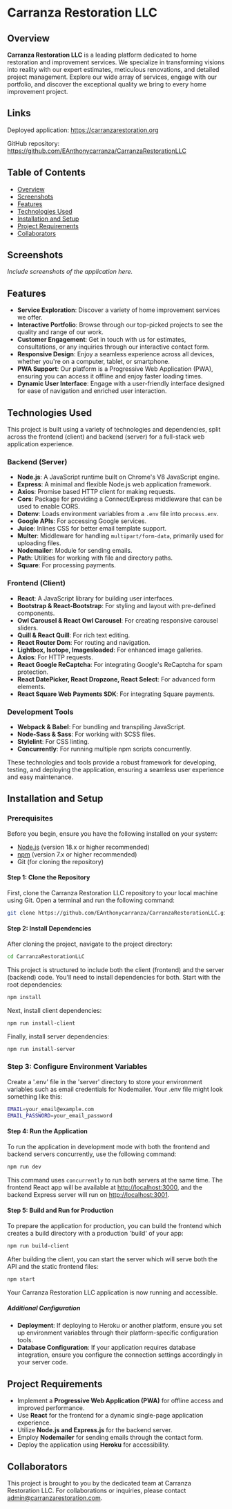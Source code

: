 # Carranza Restoration LLC

## Overview

**Carranza Restoration LLC** is a leading platform dedicated to home restoration and improvement services. We specialize in transforming visions into reality with our expert estimates, meticulous renovations, and detailed project management. Explore our wide array of services, engage with our portfolio, and discover the exceptional quality we bring to every home improvement project.

## Links

Deployed application: https://carranzarestoration.org

GitHub repository: https://github.com/EAnthonycarranza/CarranzaRestorationLLC

## Table of Contents

* [Overview](#overview)
* [Screenshots](#screenshots)
* [Features](#features)
* [Technologies Used](#technologies-used)
* [Installation and Setup](#installation-and-setup)
* [Project Requirements](#project-requirements)
* [Collaborators](#collaborators)

## Screenshots

*Include screenshots of the application here.*

## Features
* **Service Exploration**: Discover a variety of home improvement services we offer.
* **Interactive Portfolio**: Browse through our top-picked projects to see the quality and range of our work.
* **Customer Engagement**: Get in touch with us for estimates, consultations, or any inquiries through our interactive contact form.
* **Responsive Design**: Enjoy a seamless experience across all devices, whether you're on a computer, tablet, or smartphone.
* **PWA Support**: Our platform is a Progressive Web Application (PWA), ensuring you can access it offline and enjoy faster loading times.
* **Dynamic User Interface**: Engage with a user-friendly interface designed for ease of navigation and enriched user interaction.

## Technologies Used

This project is built using a variety of technologies and dependencies, split across the frontend (client) and backend (server) for a full-stack web application experience.

### Backend (Server)

- **Node.js**: A JavaScript runtime built on Chrome's V8 JavaScript engine.
- **Express**: A minimal and flexible Node.js web application framework.
- **Axios**: Promise based HTTP client for making requests.
- **Cors**: Package for providing a Connect/Express middleware that can be used to enable CORS.
- **Dotenv**: Loads environment variables from a `.env` file into `process.env`.
- **Google APIs**: For accessing Google services.
- **Juice**: Inlines CSS for better email template support.
- **Multer**: Middleware for handling `multipart/form-data`, primarily used for uploading files.
- **Nodemailer**: Module for sending emails.
- **Path**: Utilities for working with file and directory paths.
- **Square**: For processing payments.

### Frontend (Client)

- **React**: A JavaScript library for building user interfaces.
- **Bootstrap & React-Bootstrap**: For styling and layout with pre-defined components.
- **Owl Carousel & React Owl Carousel**: For creating responsive carousel sliders.
- **Quill & React Quill**: For rich text editing.
- **React Router Dom**: For routing and navigation.
- **Lightbox, Isotope, Imagesloaded**: For enhanced image galleries.
- **Axios**: For HTTP requests.
- **React Google ReCaptcha**: For integrating Google's ReCaptcha for spam protection.
- **React DatePicker, React Dropzone, React Select**: For advanced form elements.
- **React Square Web Payments SDK**: For integrating Square payments.

### Development Tools

- **Webpack & Babel**: For bundling and transpiling JavaScript.
- **Node-Sass & Sass**: For working with SCSS files.
- **Stylelint**: For CSS linting.
- **Concurrently**: For running multiple npm scripts concurrently.

These technologies and tools provide a robust framework for developing, testing, and deploying the application, ensuring a seamless user experience and easy maintenance.


## Installation and Setup

### Prerequisites

Before you begin, ensure you have the following installed on your system:
- [Node.js](https://nodejs.org/en/) (version 18.x or higher recommended)
- [npm](https://www.npmjs.com/) (version 7.x or higher recommended)
- Git (for cloning the repository)

#### Step 1: Clone the Repository

First, clone the Carranza Restoration LLC repository to your local machine using Git. Open a terminal and run the following command:
```sh
git clone https://github.com/EAnthonycarranza/CarranzaRestorationLLC.git
```

#### Step 2: Install Dependencies

After cloning the project, navigate to the project directory:
```sh
cd CarranzaRestorationLLC
```

This project is structured to include both the client (frontend) and the server (backend) code. You'll need to install dependencies for both. Start with the root dependencies:
```sh
npm install
```

Next, install client dependencies:
```sh
npm run install-client
```

Finally, install server dependencies:
```sh
npm run install-server
```

### Step 3: Configure Environment Variables

Create a '.env' file in the 'server' directory to store your environment variables such as email credentials for Nodemailer. Your .env file might look something like this:
```sh
EMAIL=your_email@example.com
EMAIL_PASSWORD=your_email_password
```

#### Step 4: Run the Application
To run the application in development mode with both the frontend and backend servers concurrently, use the following command:

```sh
npm run dev
```

This command uses `concurrently` to run both servers at the same time. The frontend React app will be available at [http://localhost:3000](http://localhost:3000), and the backend Express server will run on [http://localhost:3001](http://localhost:3001).

#### Step 5: Build and Run for Production

To prepare the application for production, you can build the frontend which creates a build directory with a production 'build' of your app:
```sh
npm run build-client
```

After building the client, you can start the server which will serve both the API and the static frontend files:

```sh
npm start
```

Your Carranza Restoration LLC application is now running and accessible.

##### Additional Configuration

- **Deployment**: If deploying to Heroku or another platform, ensure you set up environment variables through their platform-specific configuration tools.
- **Database Configuration**: If your application requires database integration, ensure you configure the connection settings accordingly in your server code.

## Project Requirements
* Implement a **Progressive Web Application (PWA)** for offline access and improved performance.
* Use **React** for the frontend for a dynamic single-page application experience.
* Utilize **Node.js and Express.js** for the backend server.
* Employ **Nodemailer** for sending emails through the contact form.
* Deploy the application using **Heroku** for accessibility.

## Collaborators
This project is brought to you by the dedicated team at Carranza Restoration LLC. For collaborations or inquiries, please contact [admin@carranzarestoration.com](mailto:admin@carranzarestoration.com).

